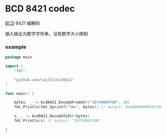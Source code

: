 
#  BCD 8421 codec

[BCD](https://zh.wikipedia.org/zh-cn/%E4%BA%8C%E9%80%B2%E7%A2%BC%E5%8D%81%E9%80%B2%E6%95%B8) 8421 编解码

输入输出为数字字符串，没有数字大小限制

### example

```go
package main

import (
	"fmt"

	"github.com/lai323/bcd8421"
)

func main() {

	bytes, _ := bcd8421.EncodeFromStr("18749009700", 10)
	fmt.Println(fmt.Sprintf("%#x", bytes)) // output: 0x00000000018749009700

	s, _ := bcd8421.DecodeToStr(bytes)
	fmt.Println(s) // output: "18749009700"

}

```